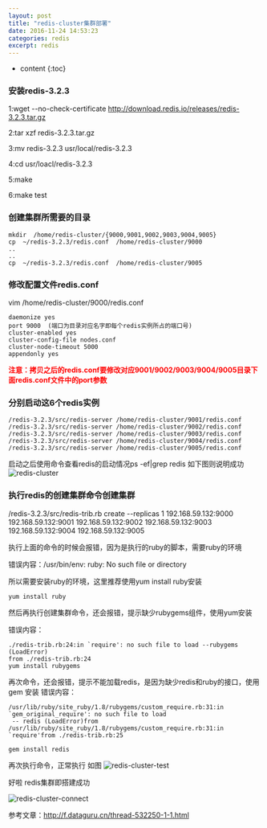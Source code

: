 ```yaml
---
layout: post
title: "redis-cluster集群部署"
date: 2016-11-24 14:53:23
categories: redis
excerpt: redis
---
```


* content
{:toc}

### 安装redis-3.2.3
1:wget --no-check-certificate http://download.redis.io/releases/redis-3.2.3.tar.gz

2:tar xzf redis-3.2.3.tar.gz

3:mv redis-3.2.3 usr/local/redis-3.2.3

4:cd usr/loacl/redis-3.2.3

5:make

6:make test 

### 创建集群所需要的目录
	mkdir  /home/redis-cluster/{9000,9001,9002,9003,9004,9005}
	cp  ~/redis-3.2.3/redis.conf  /home/redis-cluster/9000
	..
	..
	cp  ~/redis-3.2.3/redis.conf  /home/redis-cluster/9005

### 修改配置文件redis.conf
vim  /home/redis-cluster/9000/redis.conf

	daemonize yes
	port 9000  (端口为目录对应名字即每个redis实例所占的端口号)
	cluster-enabled yes
	cluster-config-file nodes.conf
	cluster-node-timeout 5000
	appendonly yes

<font color="red" ><b>注意：拷贝之后的redis.conf要修改对应9001/9002/9003/9004/9005目录下面redis.conf文件中的port参数</b></font>  

### 分别启动这6个redis实例

	/redis-3.2.3/src/redis-server /home/redis-cluster/9001/redis.conf
    /redis-3.2.3/src/redis-server /home/redis-cluster/9002/redis.conf
	/redis-3.2.3/src/redis-server /home/redis-cluster/9003/redis.conf
    /redis-3.2.3/src/redis-server /home/redis-cluster/9004/redis.conf
	/redis-3.2.3/src/redis-server /home/redis-cluster/9005/redis.conf
启动之后使用命令查看redis的启动情况ps -ef|grep redis
如下图则说明成功
![redis-cluster](http://hexing-w.github.io/css/pics/redis-cluster.png)

### 执行redis的创建集群命令创建集群
/redis-3.2.3/src/redis-trib.rb create --replicas 1 192.168.59.132:9000 192.168.59.132:9001 192.168.59.132:9002 192.168.59.132:9003 192.168.59.132:9004 192.168.59.132:9005

执行上面的命令的时候会报错，因为是执行的ruby的脚本，需要ruby的环境

错误内容：/usr/bin/env: ruby: No such file or directory

所以需要安装ruby的环境，这里推荐使用yum install ruby安装

	yum install ruby

然后再执行创建集群命令，还会报错，提示缺少rubygems组件，使用yum安装

错误内容：

	./redis-trib.rb:24:in `require': no such file to load --rubygems (LoadError)
	from ./redis-trib.rb:24
	yum install rubygems

再次命令，还会报错，提示不能加载redis，是因为缺少redis和ruby的接口，使用gem 安装
错误内容：

	/usr/lib/ruby/site_ruby/1.8/rubygems/custom_require.rb:31:in `gem_original_require': no such file to load
	 -- redis (LoadError)from /usr/lib/ruby/site_ruby/1.8/rubygems/custom_require.rb:31:in `require'from ./redis-trib.rb:25

	gem install redis

再次执行命令，正常执行 如图
![redis-cluster-test](http://hexing-w.github.io/css/pics/redis-cluster-test.png)

好啦 redis集群即搭建成功

![redis-cluster-connect](http://hexing-w.github.io/css/pics/redis-cluster-connect.png)

参考文章：http://f.dataguru.cn/thread-532250-1-1.html
